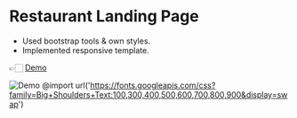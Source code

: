 # Restaurant Landing Page

- Used bootstrap tools & own styles.
- Implemented responsive template.

👉🏻 [Demo](https://yaninatrekhleb.github.io/restaurant-website/)

![Demo](img/demo.gif)
@import url('https://fonts.googleapis.com/css?family=Big+Shoulders+Text:100,300,400,500,600,700,800,900&display=swap')